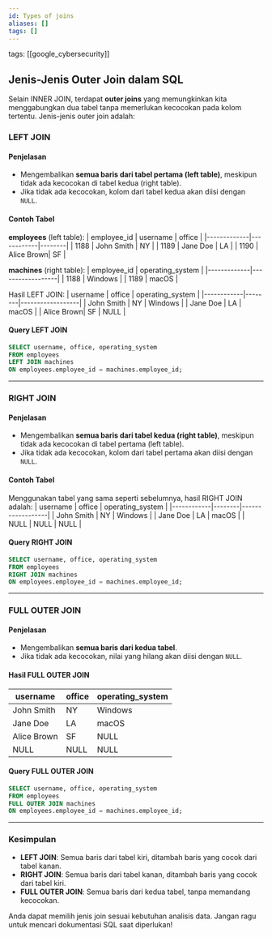 ```yaml
---
id: Types of joins
aliases: []
tags: []
---
```


tags: [[google_cybersecurity]]

## Jenis-Jenis Outer Join dalam SQL

Selain INNER JOIN, terdapat **outer joins** yang memungkinkan kita menggabungkan dua tabel tanpa memerlukan kecocokan pada kolom tertentu. Jenis-jenis outer join adalah:

### LEFT JOIN

#### Penjelasan

- Mengembalikan **semua baris dari tabel pertama (left table)**, meskipun tidak ada kecocokan di tabel kedua (right table).
- Jika tidak ada kecocokan, kolom dari tabel kedua akan diisi dengan `NULL`.

#### Contoh Tabel

**employees** (left table):
| employee_id | username | office |
|-------------|------------|--------|
| 1188 | John Smith | NY |
| 1189 | Jane Doe | LA |
| 1190 | Alice Brown| SF |

**machines** (right table):
| employee_id | operating_system |
|-------------|------------------|
| 1188 | Windows |
| 1189 | macOS |

Hasil LEFT JOIN:
| username | office | operating_system |
|------------|--------|------------------|
| John Smith | NY | Windows |
| Jane Doe | LA | macOS |
| Alice Brown| SF | NULL |

#### Query LEFT JOIN

```sql
SELECT username, office, operating_system
FROM employees
LEFT JOIN machines
ON employees.employee_id = machines.employee_id;
```

---

### RIGHT JOIN

#### Penjelasan

- Mengembalikan **semua baris dari tabel kedua (right table)**, meskipun tidak ada kecocokan di tabel pertama (left table).
- Jika tidak ada kecocokan, kolom dari tabel pertama akan diisi dengan `NULL`.

#### Contoh Tabel

Menggunakan tabel yang sama seperti sebelumnya, hasil RIGHT JOIN adalah:
| username | office | operating_system |
|------------|--------|------------------|
| John Smith | NY | Windows |
| Jane Doe | LA | macOS |
| NULL | NULL | NULL |

#### Query RIGHT JOIN

```sql
SELECT username, office, operating_system
FROM employees
RIGHT JOIN machines
ON employees.employee_id = machines.employee_id;
```

---

### FULL OUTER JOIN

#### Penjelasan

- Mengembalikan **semua baris dari kedua tabel**.
- Jika tidak ada kecocokan, nilai yang hilang akan diisi dengan `NULL`.

#### Hasil FULL OUTER JOIN

| username    | office | operating_system |
| ----------- | ------ | ---------------- |
| John Smith  | NY     | Windows          |
| Jane Doe    | LA     | macOS            |
| Alice Brown | SF     | NULL             |
| NULL        | NULL   | NULL             |

#### Query FULL OUTER JOIN

```sql
SELECT username, office, operating_system
FROM employees
FULL OUTER JOIN machines
ON employees.employee_id = machines.employee_id;
```

---

### Kesimpulan

- **LEFT JOIN**: Semua baris dari tabel kiri, ditambah baris yang cocok dari tabel kanan.
- **RIGHT JOIN**: Semua baris dari tabel kanan, ditambah baris yang cocok dari tabel kiri.
- **FULL OUTER JOIN**: Semua baris dari kedua tabel, tanpa memandang kecocokan.

Anda dapat memilih jenis join sesuai kebutuhan analisis data. Jangan ragu untuk mencari dokumentasi SQL saat diperlukan!
